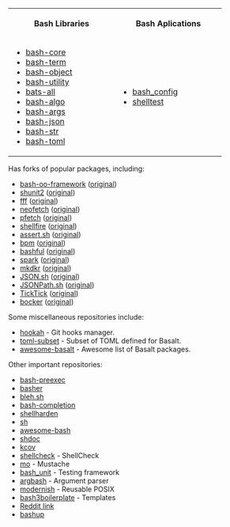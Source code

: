 <table>
  <tr>
    <th align="center" width="200">
      <p>Bash Libraries</p>
    </th>
    <th align="center" width="200">
      <p>Bash Aplications</p>
    </th>
  </tr>
  <tr>
    <td>
      <ul>
        <li><a href="https://github.com/bash-bastion/bash-core">bash-core</a></li>
        <li><a href="https://github.com/bash-bastion/bash-term">bash-term</a></li>
        <li><a href="https://github.com/bash-bastion/bash-object">bash-object</a></li>
        <li><a href="https://github.com/bash-bastion/bash-utility">bash-utility</a></li>
        <li><a href="https://github.com/bash-bastion/bats-all">bats-all</a></li>
        <li><a href="https://github.com/bash-bastion/bash-algo">bash-algo</a></li>
        <li><a href="https://github.com/bash-bastion/bash-args">bash-args</a></li>
        <li><a href="https://github.com/bash-bastion/bash-json">bash-json</a></li>
        <li><a href="https://github.com/bash-bastion/bash-str">bash-str</a></li>
        <li><a href="https://github.com/bash-bastion/bash-toml">bash-toml</a></li>
      </ul>
    </td>
    <td>
      <ul>
        <li><a href="https://github.com/bash-bastion/bash_config">bash_config</a></li>
        <li><a href="https://github.com/bash-bastion/shelltest">shelltest</a></li>
      </ul>
    </td>
  </tr>
</table>


Has forks of popular packages, including:

- [bash-oo-framework](https://github.com/bash-bastion/bash-oo-framework) ([original](https://github.com/niieani/bash-oo-framework))
- [shunit2](https://github.com/bash-bastion/shunit2) ([original](https://github.com/kward/shunit2))
- [fff](https://github.com/bash-bastion/fff) ([original](https://github.com/dylanaraps/fff))
- [neofetch](https://github.com/bash-bastion/neofetch) ([original](https://github.com/dylanaraps/neofetch))
- [pfetch](https://github.com/bash-bastion/pfetch) ([original](https://github.com/dylanaraps/pfetch))
- [shellfire](https://github.com/bash-bastion/shellfire) ([original](https://github.com/shellfire-dev/shellfire))
- [assert.sh](https://github.com/bash-bastion/assert.sh) ([original](https://github.com/lehmannro/assert.sh))
- [bpm](https://github.com/bash-bastion/bpm) ([original](https://github.com/bpm-rocks/bpm))
- [bashful](https://github.com/bash-bastion/bashful) ([original](https://github.com/jmcantrell/bashful))
- [spark](https://github.com/bash-bastion/spark) ([original](https://github.com/holman/spark))
- [mkdkr](https://github.com/bash-bastion/mkdkr) ([original](https://github.com/rosineygp/mkdkr))
- [JSON.sh](https://github.com/bash-bastion/JSON.sh) ([original](https://github.com/dominictarr/JSON.sh))
- [JSONPath.sh](https://github.com/bash-bastion/JSONPath.sh) ([original](https://github.com/bashtools/JSONPath.sh))
- [TickTick](https://github.com/bash-bastion/TickTick) ([original](https://github.com/kristopolous/TickTick))
- [bocker](https://github.com/bash-bastion/bocker) ([original](https://github.com/p8952/bocker))

Some miscellaneous repositories include:

- [hookah](https://github.com/bash-bastion/hookah) - Git hooks manager.
- [toml-subset](https://github.com/bash-bastion/toml-subset) - Subset of TOML defined for Basalt.
- [awesome-basalt](https://github.com/bash-bastion/awesome-basalt) - Awesome list of Basalt packages.

Other important repositories:

- [bash-preexec](https://github.com/rcaloras/bash-preexec)
- [basher](https://github.com/basherpm/basher)
- [bleh.sh](https://github.com/akinomyoga/ble.sh)
- [bash-completion](https://github.com/scop/bash-completion)
- [shellharden](https://github.com/anordal/shellharden)
- [sh](https://github.com/mvdan/sh)
- [awesome-bash](https://github.com/awesome-lists/awesome-bash)
- [shdoc](https://github.com/reconquest/shdoc)
- [kcov](https://github.com/SimonKagstrom/kcov)
- [shellcheck](https://github.com/koalaman/shellcheck) - ShellCheck
- [mo](https://github.com/tests-always-included/mo) - Mustache
- [bash_unit](https://github.com/pgrange/bash_unit) - Testing framework
- [argbash](https://github.com/matejak/argbash) - Argument parser
- [modernish](https://github.com/modernish/modernish) - Reusable POSIX
- [bash3boilerplate](https://github.com/kvz/bash3boilerplate) - Templates
- [Reddit link](https://old.reddit.com/r/bash/comments/10moz5g/bashkit_v1/j6c4914/)
- [bashup](https://github.com/bashup)
